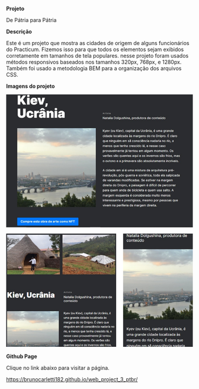 **Projeto**

De Pátria para Pátria

**Descrição**

Este é um projeto que mostra as cidades de origem de alguns funcionários do Practicum. Fizemos isso para que todos os elementos sejam exibidos corretamente em tamanhos de tela populares.  nesse projeto foram usados métodos responsivos baseados nos tamanhos 320px, 768px, e 1280px. Também foi usado a metodologia BEM para a organização dos arquivos CSS.

**Imagens do projeto**

![Imagem de amostra do projeto](./assets/images/Presentation-md.jpg)

![Imagem de amostra do projeto](./assets/images/Presentation-md-sizes.jpg)

**Github Page**

Clique no link abaixo para visitar a página.

https://brunocarletti182.github.io/web_project_3_ptbr/

